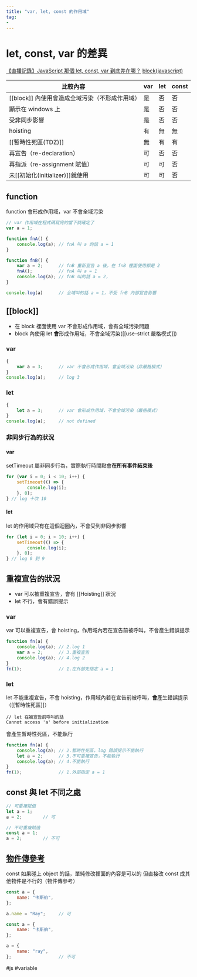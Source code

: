 ```yaml
---
title: "var, let, const 的作用域"
tag: 
- 
---
```

# let, const, var 的差異
[【直播記錄】JavaScript 那個 let, const, var 到底差在哪？](https://www.youtube.com/watch?v=FGdKdn_CnWo)
[block(javascript)](https://developer.mozilla.org/en-US/docs/Web/JavaScript/Reference/Statements/block)

|比較內容|var|let|const|
|-|-|-|-|
|[[block]] 內使用會造成全域污染（不形成作用域）|是|否|否|
|顯示在 windows 上 |是|否|否|
|受非同步影響|是|否|否|
|hoisting|有|無|無|
|[[暫時性死區(TDZ)]]|無|有|有|
|再宣告（re-declaration）|可|否|否|
|再指派（re-assignment 賦值）|可|可|否|
|未[[初始化(initializer)]]就使用|可|可|否|




## function
function 會形成作用域，var 不會全域污染
````javascript
// var 作用域在程式碼寫完的當下就確定了
var a = 1;

function fnA() {
	console.log(a);	// fnA 叫 a 的話 a = 1
}

function fnB() {
	var a = 2;		// fnB 重新宣告 a 後，在 fnB 裡面使用都是 2
	fnA();			// fnA 叫 a = 1
	console.log(a);	// fnB 叫的話 a = 2，
}

console.log(a)		// 全域叫的話 a = 1，不受 fnB 內部宣告影響
````


## [[block]]
- 在 block 裡面使用 var 不會形成作用域，會有全域污染問題
- block 內使用 let **會**形成作用域，不會全域污染([[use-strict 嚴格模式]])
### var
````javascript
{
	var a = 3;		// var 不會形成作用域，會全域污染（非嚴格模式）
}
console.log(a);		// log 3
````
### let
````javascript
{
	let a = 3;		// var 會形成作用域，不會全域污染（嚴格模式）
}
console.log(a);		// not defined
````
### 非同步行為的狀況
#### var
setTimeout 屬非同步行為，實際執行時間點會**在所有事件結束後**
```javascript
for (var i = 0; i < 10; i++) {
	setTimeout(() => {
		console.log(i);
	}, 0);
} // log 十次 10
```
#### let
let 的作用域只有在這個迴圈內，不會受到非同步影響
```javascript
for (let i = 0; i < 10; i++) {
	setTimeout(() => {
		console.log(i);
	}, 0);
} // log 0 到 9
```

## 重複宣告的狀況
- var 可以被重複宣告，會有 [[Hoisting]] 狀況
- let 不行，會有錯誤提示
### var
var 可以重複宣告，會 hoisting，作用域內若在宣告前被呼叫，不會產生錯誤提示
```javascript
function fn(a) {
	console.log(a);	// 2.log 1
	var a = 2;		// 3.重複宣告
	console.log(a);	// 4.log 2
}
fn(1);				// 1.在外部先指定 a = 1
```

### let
let 不能重複宣告，不會 hoisting，作用域內若在宣告前被呼叫，**會**產生錯誤提示（[[暫時性死區]]）
```
// let 在被宣告前呼叫的話
Cannot access 'a' before initialization
```
會產生暫時性死區，不能執行
```javascript
function fn(a) {
	console.log(a);	// 2.暫時性死區，log 錯誤提示不能執行
	let a = 2;		// 3.不可重複宣告，不能執行
	console.log(a);	// 4.不能執行
}
fn(1);				// 1.外部指定 a = 1
```



## const 與 let 不同之處
````javascript
// 可重複賦值
let a = 1;
a = 2;        // 可
````
````javascript
// 不可重複賦值
const a = 1;
a = 2;        // 不可
````

## [物件傳參考](物件傳參考.md)
const 如果碰上 object 的話，單純修改裡面的內容是可以的
但直接改 const 成其他物件是不行的（物件傳參考）
```javascript
const a = {
	name: "卡斯伯",
}; 

a.name = "Ray";		// 可
```
```javascript
const a = {
	name: "卡斯伯",
}; 

a = {
	name: "ray",
}; 					// 不可
```


#js #variable

  

